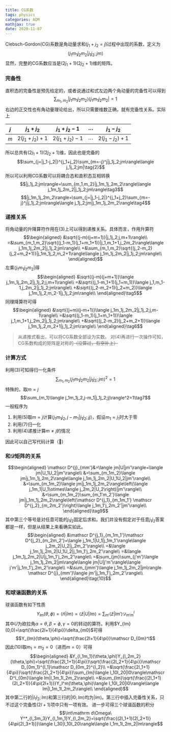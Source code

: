 ```yaml
---
title: CG系数
tags: physics
categories: AQM
mathjax: true
date: 2020-11-07
---
```

Clebsch-Gordon(CG)系数是角动量求和$(j_1+j_2=j)$过程中出现的系数，定义为
$$
\langle j_1m_1j_2m_2|j_1j_2;jm\rangle
$$
显然，完整的CG系数应当是$(2j_1+1)(2j_2+1)$维的矩阵。
<!--more-->
### 完备性

直积态的完备性是预先给定的，或者说通过和式左边两个角动量的完备性可以得到
$$\sum_{m_1,m_2}|j_1m_1j_2m_2\rangle\langle j_1m_1j_2m_2|=1\tag{1}$$
右边的正交性也有角动量理论给出，所以只需要维数正确，就有完备性关系。实际上

|$j$|$j_1+j_2$|$j_1+j_2-1$|$\cdots$|$j_1-j_2$|
|---|---|---|---|---|
|$m$|$2(j_1+j_2)+1$|$2(j_1+j_2)-1$|$\cdots$|$2(j_1-j_2)+1$|

所以总共有$(2j_1+1)(2j_2+1)$维，因此也是完备的
$$\sum_{j=|j_1-j_2|}^{j_1+j_2}\sum_{m=-j}^j|j_1j_2;jm\rangle\langle j_1j_2;jm|\tag{2}$$
所以可以利用CG系数可以将耦合态和直积态互相转换
$$|j_1j_2;jm\rangle=\sum_{m_1,m_2}|j_1m_1j_2m_2\rangle\langle j_1m_1j_2m_2|j_1j_2;jm\rangle\tag3$$
$$|j_1m_1j_2m_2\rangle=\sum_{j=|j_1-j_2|}^{j_1+j_2}\sum_{m=-j}^j|j_1j_2;jm\rangle\langle j_1j_2;jm|j_1m_1j_2m_2\rangle\tag4$$

### 递推关系

将角动量的升降算符作用在(3)上可以得到递推关系。具体而言，作用升算符
$$\begin{aligned}
&\sqrt{(j-m)(j+m+1)}|j_1j_2;j,m+1\rangle\\
=&\sum_{m_1,m_2}\sqrt{(j_1-m_1)(j_1+m_1+1)}|j_1,m_1+1,j_2m_2\rangle\langle j_1m_1j_2m_2|j_1j_2;jm\rangle\\
+&\sum_{m_1,m_2}\sqrt{(j_2-m_2)(j_2+m_2+1)}|j_1m_1j_2,m_2+1\rangle\langle j_1m_1j_2m_2|j_1j_2;jm\rangle\\
\end{aligned}$$
左乘$\langle j_1m_1j_2m_2|$得
$$\begin{aligned}
&\sqrt{(j-m)(j+m+1)}\langle j_1m_1j_2m_2|j_1j_2;j,m+1\rangle\\
=&\sqrt{(j_1-m_1+1)(j_1+m_1)}\langle j_1,m_1-1,j_2m_2|j_1j_2;jm\rangle\\
+&\sqrt{(j_2-m_2+1)(j_2+m_2)}\langle j_1m_1j_2,m_2-1|j_1j_2;jm\rangle\\
\end{aligned}\tag5$$
同理降算符可得
$$\begin{aligned}
&\sqrt{(j+m)(j-m+1)}\langle j_1m_1j_2m_2|j_1j_2;j,m-1\rangle\\
=&\sqrt{(j_1-m_1)(j_1+m_1+1)}\langle j_1,m_1+1,j_2m_2|j_1j_2;jm\rangle\\
+&\sqrt{(j_2-m_2)(j_2+m_2+1)}\langle j_1m_1j_2,m_2+1|j_1j_2;jm\rangle\\
\end{aligned}\tag6$$
> 从递推式看出，可以将CG系数全部设为实数。
> 对(4)再进行一次操作可知，CG系数构成的矩阵是对称的~~（没算过，有空补上）~~

### 计算方式

利用(3)可知得归一化条件
$$\sum_{m_1,m_2}\langle j_1m_1j_2m_2|j_1j_2;jm\rangle^2=1$$
特殊的，取$m=j$
$$\sum_{m_1}\langle j_1m_1j_2,j-m_1|j_1j_2;jj\rangle^2=1\tag7$$
一般程序为

1. 利用(5)取$m=j$计算$\langle j_1m_1j_2,j-m_1|j_1j_2;jj\rangle$，假设$m_1=j_1$时大于零
2. 利用(7)归一化
3. 利用(4)递推计算$m\neq j$的情况

因此可以自己写代码计算（🚩)

### 和$\mathscr D$矩阵的关系

$$\begin{aligned}
\mathscr D^{j}_{mm'}&=\langle jm|U|jm'\rangle=\langle jm|U_1U_2|jm'\rangle\\
&=\sum_{m_1m_2}\langle jm|j_1m_1j_2m_2\rangle\langle j_1m_1j_2m_2|U_1U_2|jm'\rangle\\
&=\sum_{m_1m_2}\langle jm|j_1m_1j_2m_2\rangle\left(\langle j_1m_1|U_1\otimes\langle j_2m_2|U_2\right)|jm'\rangle\\
&=\sum_{m_1m_2}\sum_{m_1'm_2'}\langle jm|j_1m_1j_2m_2\rangle\left(\mathscr D^{j_1}_{m_1m_1'} \mathscr D^{j_2}_{m_2m_2'}\right)\langle j_1m_1'j_2m_2'|jm'\rangle\\
\end{aligned}\tag9$$
其中第三个等号是对任意可能的$j_1j_2$固定后求和。我们并没有假定对于任意$j_1j_2$答案都是一样，但是从结果上来看确实如此。
$$\begin{aligned}
&\mathscr D^{j_1}_{m_1m_1'}\mathscr D^{j_2}_{m_2m_2'}=\langle j_1m_1|U_1|j_1m_1'\rangle\langle j_2m_2|U_2|j_2m_2'\rangle\\
=&\langle j_1m_1j_2m_2|U_1U_2|j_1m_1'j_2m_2'\rangle\\
=&\langle j_1m_1j_2m_2|U|j_1m_1'j_2m_2'\rangle\\
=&\sum_{jm}\sum_{j'm'}\langle j_1m_1j_2m_2|jm\rangle\langle jm|U|j'm'\rangle\langle j'm'|j_1m_1'j_2m_2'\rangle\\
=&\sum_{jmm'}\langle j_1m_1j_2m_2|jm\rangle \mathscr D^{j}_{mm'}\langle jm'|j_1m_1'j_2m_2'\rangle\\
\end{aligned}\tag{10}$$

### 和球谐函数的关系

球谐函数有如下性质
$$Y_{lm}(\theta,\phi)=\langle\hat n|lm\rangle=\langle\hat z|U|lm\rangle=\sum_{m'}\langle \hat z|lm'\rangle \mathscr D^l_{m'm}$$
其中$U$为欧拉角$\alpha=\theta,\beta=\phi,\gamma=0$的转动的算符。利用$Y_{lm}(0,0)=\sqrt{\frac{2l+1}{4\pi}}\delta_{m0}$可得
$$Y_{lm}(\theta,\phi)=\sqrt{\frac{2l+1}{4\pi}}\mathscr D_{0m}^l$$
因此(10)取$m_1=m_2=0$（进而$m=0$）可得
$$\begin{aligned}
&Y_{l_1m_1}(\theta,\phi)Y_{l_2m_2}(\theta,\phi)=\sqrt{\frac{2l_1+1}{4\pi}}\sqrt{\frac{2l_2+1}{4\pi}}\mathscr D_{0m_1}^{l_1}\mathscr D_{0m_2}^{l_2}\\
=&\sqrt{\frac{2l_1+1}{4\pi}}\sqrt{\frac{2l_2+1}{4\pi}}\sum_{lm}\langle l_10l_20|l0\rangle\mathscr D^l_{0m}\langle lm|l_1m_1l_2m_2\rangle\\
=&\sum_{lm}\sqrt{\frac{(2l_1+1)(2l_2+1)}{4\pi(2l+1)}}Y_l^m(\theta,\phi)\langle l_10l_20|l0\rangle\langle lm|l_1m_1l_2m_2\rangle\\
\end{aligned}$$
其中第二行的$|l_1l_2;lm\rangle$和第三行的$|l0;lm\rangle$均为$|lm\rangle$。第三行中插入完备性关系，只不过这个完备性$(2l+1)$项中只有一项有效。
进一步可得三个球谐函数的积分
$$\int\mathrm d\Omega\ Y^*_{l_3m_3}Y_{l_1m_1}Y_{l_2m_2}=\sqrt{\frac{(2l_1+1)(2l_2+1)}{4\pi(2l_3+1)}}\langle l_30|l_10l_20\rangle\langle l_1m_1l_2m_2|lm\rangle$$

